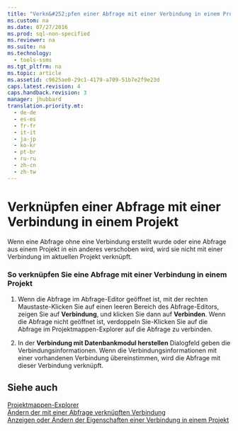 ```yaml
---
title: "Verkn&#252;pfen einer Abfrage mit einer Verbindung in einem Projekt"
ms.custom: na
ms.date: 07/27/2016
ms.prod: sql-non-specified
ms.reviewer: na
ms.suite: na
ms.technology: 
  - tools-ssms
ms.tgt_pltfrm: na
ms.topic: article
ms.assetid: c9625ae0-29c1-4179-a709-51b7e2f9e23d
caps.latest.revision: 4
caps.handback.revision: 3
manager: jhubbard
translation.priority.mt: 
  - de-de
  - es-es
  - fr-fr
  - it-it
  - ja-jp
  - ko-kr
  - pt-br
  - ru-ru
  - zh-cn
  - zh-tw
---
```

# Verkn&#252;pfen einer Abfrage mit einer Verbindung in einem Projekt
Wenn eine Abfrage ohne eine Verbindung erstellt wurde oder eine Abfrage aus einem Projekt in ein anderes verschoben wird, wird sie nicht mit einer Verbindung im aktuellen Projekt verknüpft.  
  
### So verknüpfen Sie eine Abfrage mit einer Verbindung in einem Projekt  
  
1.  Wenn die Abfrage im Abfrage-Editor geöffnet ist, mit der rechten Maustaste\-Klicken Sie auf einen leeren Bereich des Abfrage-Editors, zeigen Sie auf **Verbindung**, und klicken Sie dann auf **Verbinden**. Wenn die Abfrage nicht geöffnet ist, verdoppeln Sie\-Klicken Sie auf die Abfrage im Projektmappen-Explorer auf die Abfrage zu verbinden.  
  
2.  In der **Verbindung mit Datenbankmodul herstellen** Dialogfeld geben die Verbindungsinformationen. Wenn die Verbindungsinformationen mit einer vorhandenen Verbindung übereinstimmen, wird die Abfrage mit dieser Verbindung verknüpft.  
  
## Siehe auch  
[Projektmappen-Explorer](../content/Solution-Explorer.md)  
[Ändern der mit einer Abfrage verknüpften Verbindung](../content/Change-the-Connection-Associated-with-a-Query.md)  
[Anzeigen oder Ändern der Eigenschaften einer Verbindung in einem Projekt](../content/View-or-Change-the-Properties-of-a-Connection-in-a-Project.md)  
  
